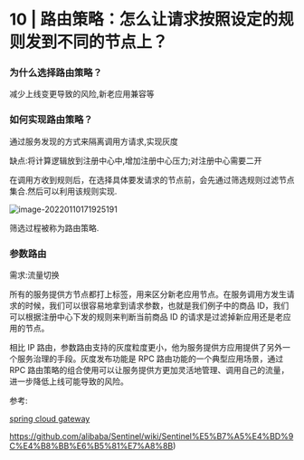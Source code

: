 # 10 | 路由策略：怎么让请求按照设定的规则发到不同的节点上？

### 为什么选择路由策略？

减少上线变更导致的风险,新老应用兼容等

### 如何实现路由策略？

通过服务发现的方式来隔离调用方请求,实现灰度

缺点:将计算逻辑放到注册中心中,增加注册中心压力;对注册中心需要二开

在调用方收到规则后，在选择具体要发请求的节点前，会先通过筛选规则过滤节点集合.然后可以利用该规则实现.

![image-20220110171925191](C:\Users\Administrator\AppData\Roaming\Typora\typora-user-images\image-20220110171925191.png)

筛选过程被称为路由策略.

### 参数路由

需求:流量切换

所有的服务提供方节点都打上标签，用来区分新老应用节点。在服务调用方发生请求的时候，我们可以很容易地拿到请求参数，也就是我们例子中的商品 ID，我们可以根据注册中心下发的规则来判断当前商品 ID 的请求是过滤掉新应用还是老应用的节点。

相比 IP 路由，参数路由支持的灰度粒度更小，他为服务提供方应用提供了另外一个服务治理的手段。灰度发布功能是 RPC 路由功能的一个典型应用场景，通过 RPC 路由策略的组合使用可以让服务提供方更加灵活地管理、调用自己的流量，进一步降低上线可能导致的风险。



参考:

[spring cloud gateway](https://docs.spring.io/spring-cloud-gateway/docs/current/reference/html/#gateway-request-predicates-factories)

https://github.com/alibaba/Sentinel/wiki/Sentinel%E5%B7%A5%E4%BD%9C%E4%B8%BB%E6%B5%81%E7%A8%8B)
